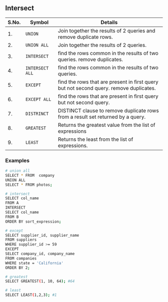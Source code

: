 ## Intersect

|S.No.|Symbol|Details|
|-----|------|----------|
|1.|`UNION`|Join together the results of 2 queries and remove duplicate rows.|
|2.|`UNION ALL`|Join together the results of 2 queries.|
|3.|`INTERSECT`|find the rows common in the results of two queries. remove duplicates.|
|4.|`INTERSECT ALL`|find the rows common in the results of two queries.|
|5.|`EXCEPT`|find the rows that are present in first query but not second query. remove duplicates.|
|6.|`EXCEPT ALL`|find the rows that are present in first query but not second query.|
|7.|`DISTRINCT`|DISTINCT clause to remove duplicate rows from a result set returned by a query.|
|8.|`GREATEST`|Returns the greatest value from the list of expressions|
9.|`LEAST`|Returns the least from the list of expressions.|


### Examples

 ```bash
# union all
 SELECT * FROM  company
 UNION ALL
 SELECT * FROM photos;
 ```
 ```bash
 # intersect
 SELECT col_name
FROM A
INTERSECT
SELECT col_name
FROM B
ORDER BY sort_expression;
```
```bash
# except
SELECT supplier_id, supplier_name
FROM suppliers
WHERE supplier_id >= 59
EXCEPT
SELECT company_id, company_name
FROM companies
WHERE state = 'California'
ORDER BY 2;
```
```bash
# greatest
SELECT GREATEST(1, 10, 64); #64
```
```bash
# least
SELECT LEAST(1,2,3); #1
```
